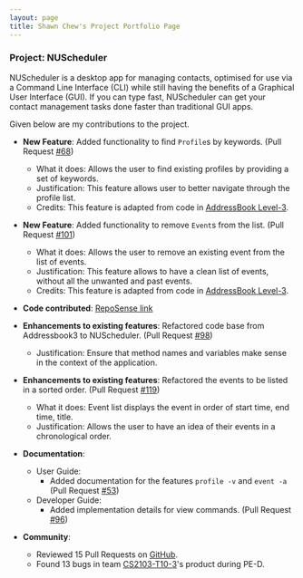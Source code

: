 ```yaml
---
layout: page
title: Shawn Chew's Project Portfolio Page
---
```


<div markdown="block" class="no-num">

### Project: NUScheduler

NUScheduler is a desktop app for managing contacts, optimised for use via a Command Line Interface (CLI) while still having the benefits of a Graphical User Interface (GUI). If you can type fast, NUScheduler can get your contact management tasks done faster than traditional GUI apps.

Given below are my contributions to the project.

* **New Feature**: Added functionality to find `Profile`s by keywords. (Pull Request [#68](https://github.com/AY2223S1-CS2103T-T17-3/tp/pull/68))
  * What it does: Allows the user to find existing profiles by providing a set of keywords.
  * Justification: This feature allows user to better navigate through the profile list.
  * Credits: This feature is adapted from code in [AddressBook Level-3](https://github.com/se-edu/addressbook-level3).

* **New Feature**: Added functionality to remove `Event`s from the list. (Pull Request [#101](https://github.com/AY2223S1-CS2103T-T17-3/tp/pull/101))
  * What it does: Allows the user to remove an existing event from the list of events.
  * Justification: This feature allows to have a clean list of events, without all the unwanted and past events.
  * Credits: This feature is adapted from code in [AddressBook Level-3](https://github.com/se-edu/addressbook-level3).

* **Code contributed**: [RepoSense link](https://nus-cs2103-ay2223s1.github.io/tp-dashboard/?search=shawnchew&breakdown=true)

* **Enhancements to existing features**: Refactored code base from Addressbook3 to NUScheduler. (Pull Request [#98](https://github.com/AY2223S1-CS2103T-T17-3/tp/pull/98))
  * Justification: Ensure that method names and variables make sense in the context of the application.

* **Enhancements to existing features**: Refactored the events to be listed in a sorted order. (Pull Request [#119](https://github.com/AY2223S1-CS2103T-T17-3/tp/pull/119))
    * What it does: Event list displays the event in order of start time, end time, title.
    * Justification: Allows the user to have an idea of their events in a chronological order.

* **Documentation**:
    * User Guide:
        * Added documentation for the features `profile -v` and `event -a` (Pull Request [#53](https://github.com/AY2223S1-CS2103T-T17-3/tp/pull/53))
    * Developer Guide:
        * Added implementation details for view commands. (Pull Request [#96](https://github.com/AY2223S1-CS2103T-T17-3/tp/pull/96))

* **Community**:
    * Reviewed 15 Pull Requests on [GitHub](https://github.com/AY2223S1-CS2103T-T17-3/tp/pulls?q=is%3Apr+is%3Aclosed+reviewed-by%3A%40me).
    * Found 13 bugs in team [CS2103-T10-3](https://github.com/shawnchew/ped)'s product during PE-D.

</div>
